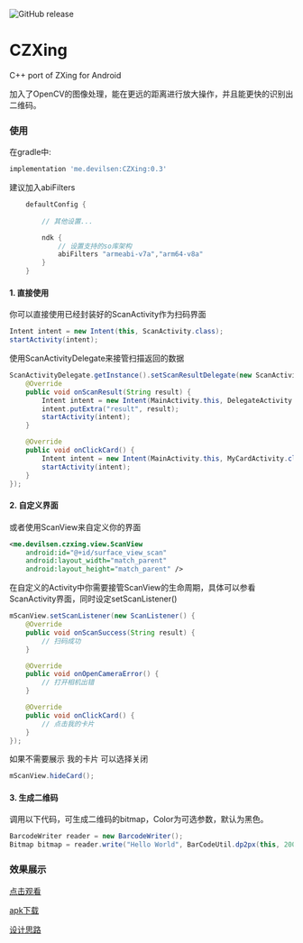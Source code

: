 ![GitHub release](https://img.shields.io/github/release/devilsen/czxing.svg)

# CZXing
C++ port of ZXing for Android

加入了OpenCV的图像处理，能在更远的距离进行放大操作，并且能更快的识别出二维码。

### 使用
在gradle中:
``` groovy
implementation 'me.devilsen:CZXing:0.3'
```
建议加入abiFilters
```gradle
    defaultConfig {
        
        // 其他设置...

        ndk {
            // 设置支持的so库架构
            abiFilters "armeabi-v7a","arm64-v8a"
        }
    }
```

#### 1. 直接使用
你可以直接使用已经封装好的ScanActivity作为扫码界面
```java
Intent intent = new Intent(this, ScanActivity.class);
startActivity(intent);
```

使用ScanActivityDelegate来接管扫描返回的数据
```java
ScanActivityDelegate.getInstance().setScanResultDelegate(new ScanActivityDelegate.OnScanDelegate() {
    @Override
    public void onScanResult(String result) {
        Intent intent = new Intent(MainActivity.this, DelegateActivity.class);
        intent.putExtra("result", result);
        startActivity(intent);
    }

    @Override
    public void onClickCard() {
        Intent intent = new Intent(MainActivity.this, MyCardActivity.class);
        startActivity(intent);
    }
});
```

#### 2. 自定义界面
或者使用ScanView来自定义你的界面
```xml
<me.devilsen.czxing.view.ScanView
    android:id="@+id/surface_view_scan"
    android:layout_width="match_parent"
    android:layout_height="match_parent" />
```

在自定义的Activity中你需要接管ScanView的生命周期，具体可以参看ScanActivity界面，同时设定setScanListener()
```java
mScanView.setScanListener(new ScanListener() {
    @Override
    public void onScanSuccess(String result) {
        // 扫码成功
    }

    @Override
    public void onOpenCameraError() {
        // 打开相机出错
    }

    @Override
    public void onClickCard() {
        // 点击我的卡片
    }
});
```

如果不需要展示 我的卡片 可以选择关闭
```java
mScanView.hideCard();
```

#### 3. 生成二维码
调用以下代码，可生成二维码的bitmap，Color为可选参数，默认为黑色。
```java
BarcodeWriter reader = new BarcodeWriter();
Bitmap bitmap = reader.write("Hello World", BarCodeUtil.dp2px(this, 200), BarCodeUtil.dp2px(this, 200), Color.RED);
```


### 效果展示
[点击观看](https://www.bilibili.com/video/av59888116)

[apk下载](https://github.com/devilsen/CZXing/releases)

[设计思路](https://www.jianshu.com/p/e2866af44236)

